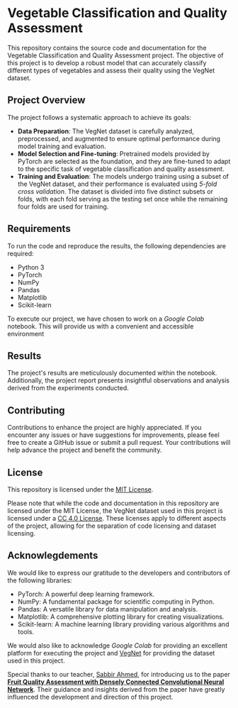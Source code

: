 # Vegetable Classification and Quality Assessment

This repository contains the source code and documentation for the Vegetable Classification and Quality Assessment project. The objective of this project is to develop a robust model that can accurately classify different types of vegetables and assess their quality using the VegNet dataset.

## Project Overview

The project follows a systematic approach to achieve its goals:

- **Data Preparation**: The VegNet dataset is carefully analyzed, preprocessed, and augmented to ensure optimal performance during model training and evaluation.
- **Model Selection and Fine-tuning**: Pretrained models provided by PyTorch are selected as the foundation, and they are fine-tuned to adapt to the specific task of vegetable classification and quality assessment.
- **Training and Evaluation**: The models undergo training using a subset of the VegNet dataset, and their performance is evaluated using _5-fold cross validation_. The dataset is divided into five distinct subsets or folds, with each fold serving as the testing set once while the remaining four folds are used for training.

## Requirements

To run the code and reproduce the results, the following dependencies are required:

- Python 3
- PyTorch
- NumPy
- Pandas
- Matplotlib
- Scikit-learn

To execute our project, we have chosen to work on a _Google Colab_ notebook. This will provide us with a convenient and accessible environment

## Results

The project's results are meticulously documented within the notebook. Additionally, the project report presents insightful observations and analysis derived from the experiments conducted.

## Contributing

Contributions to enhance the project are highly appreciated. If you encounter any issues or have suggestions for improvements, please feel free to create a GitHub issue or submit a pull request. Your contributions will help advance the project and benefit the community.

## License

This repository is licensed under the [MIT License](./LICENSE).

Please note that while the code and documentation in this repository are licensed under the MIT License, the VegNet dataset used in this project is licensed under a [CC 4.0 License](https://creativecommons.org/licenses/by/4.0/). These licenses apply to different aspects of the project, allowing for the separation of code licensing and dataset licensing.

## Acknowlegdements

We would like to express our gratitude to the developers and contributors of the following libraries:

- PyTorch: A powerful deep learning framework.
- NumPy: A fundamental package for scientific computing in Python.
- Pandas: A versatile library for data manipulation and analysis.
- Matplotlib: A comprehensive plotting library for creating visualizations.
- Scikit-learn: A machine learning library providing various algorithms and tools.

We would also like to acknowledge _Google Colab_ for providing an excellent platform for executing the project and [VegNet](https://data.mendeley.com/datasets/6nxnjbn9w6) for providing the dataset used in this project.

Special thanks to our teacher, [Sabbir Ahmed](https://www.researchgate.net/profile/Sabbir-Ahmed-28), for introducing us to the paper **[Fruit Quality Assessment with Densely Connected Convolutional Neural Network](https://arxiv.org/pdf/2212.04255.pdf)**. Their guidance and insights derived from the paper have greatly influenced the development and direction of this project.
